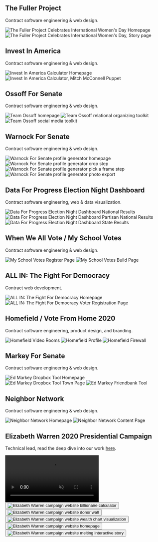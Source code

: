 ## The Fuller Project

Contract software engineering & web design.

<div class="container-2x__flush">
  <div class="post-gallery">
    <img class="--half" src="/assets/portfolio/fullerproject-home.png" alt="The Fuller Project Celebrates International Women's Day Homepage" />
    <img class="--half" src="/assets/portfolio/fullerproject-story.png" alt="The Fuller Project Celebrates International Women's Day, Story page" />
  </div>
</div>


## Invest In America

Contract software engineering & web design.

<div class="container-2x__flush">
  <div class="post-gallery">
    <img class="--half" src="/assets/portfolio/investinamericaproject-home.png" alt="Invest In America Calculator Homepage" />
    <img class="--half" src="/assets/portfolio/investinamericaproject-mitch.png" alt="Invest In America Calculator, Mitch McConnell Puppet" />
  </div>
</div>

## Ossoff For Senate

Contract software engineering & web design.

<div class="container-2x__flush">
  <div class="post-gallery">
    <img class="--thirds" src="/assets/portfolio/ossoff-homepage.png" alt="Team Ossoff homepage" />
    <img class="--thirds" src="/assets/portfolio/ossoff-relational.png" alt="Team Ossoff relational organizing toolkit" />
    <img class="--thirds" src="/assets/portfolio/ossoff-media.png" alt="Team Ossoff social media toolkit" />
  </div>
</div>


## Warnock For Senate

Contract software engineering & web design.

<div class="container-2x__flush">
  <div class="post-gallery">
    <img class="--fourths" src="/assets/portfolio/warnock-profile-1.png" alt="Warnock For Senate profile generator homepage" />
    <img class="--fourths" src="/assets/portfolio/warnock-profile-2.png" alt="Warnock For Senate profile generator crop step" />
    <img class="--fourths" src="/assets/portfolio/warnock-profile-3.png" alt="Warnock For Senate profile generator pick a frame step" />
    <img class="--fourths" src="/assets/portfolio/warnock-profile-4.png" alt="Warnock For Senate profile generator photo export" />
  </div>
</div>

## Data For Progress Election Night Dashboard

Contract software engineering, web & data visualization.

<div class="container-2x__flush">
  <div class="post-gallery">
    <img class="--thirds" src="/assets/portfolio/dfp-national.png" alt="Data For Progress Election Night Dashboard National Results" />
    <img class="--center --thirds" src="/assets/portfolio/dfp-national-partisan.png" alt="Data For Progress Election Night Dashboard Partisan National Results" />
    <img class="--thirds" src="/assets/portfolio/dfp-ny.png" alt="Data For Progress Election Night Dashboard State Results" />
  </div>
</div>

## When We All Vote / My School Votes

Contract software engineering & web design.

<div class="container-2x__flush">
  <div class="post-gallery">
    <img class="--half" src="/assets/portfolio/my-school-votes.png" alt="My School Votes Register Page" />
    <img class="--half" src="/assets/portfolio/my-school-votes-build.png" alt="My School Votes Build Page" />
  </div>
</div>

## ALL IN: The Fight For Democracy

Contract web development.

<div class="container-2x__flush">
  <div class="post-gallery">
    <img class="--half" src="/assets/portfolio/all-in-top.png" alt="ALL IN: The Fight For Democracy Homepage" />
    <img class="--half" src="/assets/portfolio/all-in-register.png" alt="ALL IN: The Fight For Democracy Voter Registration Page" />
  </div>
</div>

## Homefield / Vote From Home 2020

Contract software engineering, product design, and branding.

<div class="container-2x__flush">
  <div class="post-gallery">
    <img class="--thirds" src="/assets/portfolio/homefield-chat.png" alt="Homefield Video Rooms" />
    <img class="--thirds" src="/assets/portfolio/homefield-profile.png" alt="Homefield Profile" />
    <img class="--thirds" src="/assets/portfolio/homefield-firewall.png" alt="Homefield Firewall" />
  </div>
</div>

## Markey For Senate

Contract software engineering & web design.

<div class="container-2x__flush">
  <div class="post-gallery">
    <img class="--thirds" src="/assets/portfolio/dropbox-homepage.png" alt="Ed Markey Dropbox Tool Homepage" />
    <img class="--thirds" src="/assets/portfolio/dropbox-town.png" alt="Ed Markey Dropbox Tool Town Page" />
    <img class="--thirds" src="/assets/portfolio/ed-admin.png" alt="Ed Markey Friendbank Tool" />
  </div>
</div>

## Neighbor Network

Contract software engineering & web design.

<div class="container-2x__flush">
  <div class="post-gallery">
    <img class="--half" src="/assets/portfolio/neighbor-network-homepage.png" alt="Neighbor Network Homepage" />
    <img class="--half" src="/assets/portfolio/neighbor-network-content.png" alt="Neighbor Network Content Page" />
  </div>
</div>

## Elizabeth Warren 2020 Presidential Campaign

Technical lead, read the deep dive into our work [here](/how-elizabeth-warren-dot-com-redefined-traditional-campaign-websites).

<div class="container-2x__flush">
  <div class="post-playlist" data-playlist>
    <video controls muted>
      <source src="/assets/portfolio/billionaire-calculator.mp4" type="video/mp4">
    </video>
    <button aria-label="Play billionaire calculator video" data-playlist-target="/assets/portfolio/billionaire-calculator.mp4">
      <img src="/assets/portfolio/billionaire-calculator-thumbnail.png" alt="Elizabeth Warren campaign website billionaire calculator" />
    </button>
    <button aria-label="Play donor wall video" data-playlist-target="/assets/portfolio/donor-wall.mp4">
      <img src="/assets/portfolio/donor-wall-thumbnail.png" alt="Elizabeth Warren campaign website donor wall" />
    </button>
    <button aria-label="Play wealth chart video" data-playlist-target="/assets/portfolio/wealth-chart.mp4">
      <img src="/assets/portfolio/wealth-chart-thumbnail.png" alt="Elizabeth Warren campaign website wealth chart visualization" />
    </button>
    <button aria-label="Play homepage video" data-playlist-target="/assets/portfolio/homepage.mp4">
      <img src="/assets/portfolio/homepage-thumbnail.png" alt="Elizabeth Warren campaign website homepage" />
    </button>
    <button aria-label="Play melting video" data-playlist-target="/assets/portfolio/melting.mp4">
      <img src="/assets/portfolio/melting-thumbnail.png" alt="Elizabeth Warren campaign website melting interactive story" />
    </button>
  </div>
</div>
